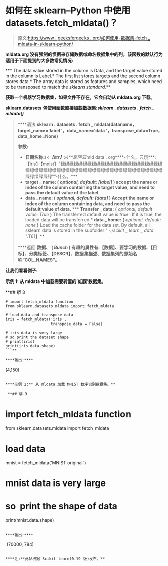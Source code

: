 # 如何在 sklearn–Python 中使用 datasets.fetch_mldata()？

> 原文:[https://www . geeksforgeeks . org/如何使用-数据集-fetch _ mldata-in-sklearn-python/](https://www.geeksforgeeks.org/how-to-use-datasets-fetch_mldata-in-sklearn-python/)

**mldata.org 没有强制的惯例来存储数据或命名数据集中的列。该函数的默认行为适用于下面提到的大多数常见情况:**

***   The data value stored in the column is Data, and the target value stored in the column is Label.*   The first list stores targets and the second column stores data.*   The array data is stored as features and samples, which need to be transposed to match the *sklearn standard.***

**获取一个机器学习数据集，如果文件不存在，它会自动从 mldata.org 下载。**

**sklearn.datasets 包使用函数直接加载数据集:***sklearn . datasets . fetch _ mldata(**)***

> ****语法:**sklearn . datasets . fetch _ mldata(dataname，target_name='label '，data_name='data '，transpose_data=True，data_home=None)**
> 
> ****参数:****
> 
> *   ****日期名称:****(<***【str】>**)**是阿云*mld data . org****-什么，云娥***:【iris】【mnist】"绿绿绿绿绿绿绿绿绿绿绿绿绿绿绿绿绿绿绿绿绿绿绿绿绿绿绿绿绿绿绿绿绿绿绿绿绿绿绿绿绿绿绿绿绿绿绿绿绿绿绿绿绿绿绿绿绿绿绿绿“”-什么。***
> *   ****target _ name: (** *optional, default: [label]* **)** accept the name or index of the column containing the target value, and need to pass the default value of the label.**
> *   ****data _ name:** **(** *optional, default: [data]* **)** Accept the name or index of the column containing data, and need to pass the default value of data.**
> ***   **Transfer _ data:** **(** *optional, default value: True* **)** The transferred default value is *true* . If it is true, the loaded data will be transferred.*   **data _ home:** **(** *optional, default: none* **)** Load the cache folder for the data set. By default, all sklearn data is stored in the subfolder " *~/scikit _ learn _ data* ".T61】**
> 
> ****返回:**数据、 **(** *Bunch* **)** 有趣的属性有:【数据】、要学习的数据、【目标】、分类标签、【DESCR】、数据集描述、数据集列的原始名称“COL_NAMES”。**

**让我们看看例子:**

****示例 1:** 从 mldata 中加载需要转置的‘虹膜’数据集。**

 **## 蟒 3

```
# import fetch_mldata function
from sklearn.datasets.mldata import fetch_mldata

# load data and transpose data
iris = fetch_mldata('iris',
                    transpose_data = False)

# iris data is very large
# so print the dataset shape
# print(iris)
print(iris.data.shape)
```** 

****输出:****

```
(4,150)
```

****示例 2:** 从 mldata 加载 MNIST 数字识别数据集。**

 **## 蟒 3

```
# import fetch_mldata function
from sklearn.datasets.mldata import fetch_mldata

# load data 
mnist = fetch_mldata('MNIST original')

# mnist data is very large
# so  print the shape of data
print(mnist.data.shape)
```** 

****输出:****

```
 (70000, 784)
```

****注:**此帖根据 Scikit-learn(0.19 版)发布。**